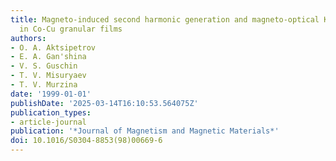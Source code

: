 ```yaml
---
title: Magneto-induced second harmonic generation and magneto-optical Kerr effect
  in Co-Cu granular films
authors:
- O. A. Aktsipetrov
- E. A. Gan'shina
- V. S. Guschin
- T. V. Misuryaev
- T. V. Murzina
date: '1999-01-01'
publishDate: '2025-03-14T16:10:53.564075Z'
publication_types:
- article-journal
publication: '*Journal of Magnetism and Magnetic Materials*'
doi: 10.1016/S0304-8853(98)00669-6
---
```

